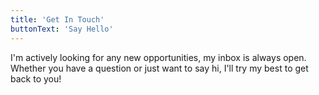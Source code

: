 ```yaml
---
title: 'Get In Touch'
buttonText: 'Say Hello'
---
```


I'm actively looking for any new opportunities, my inbox is always open. Whether you have a question or just want to say hi, I'll try my best to get back to you!
